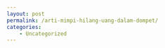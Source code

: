 ```yaml
---
layout: post
permalink: /arti-mimpi-hilang-uang-dalam-dompet/
categories:
    - Uncategorized
---
```


